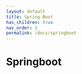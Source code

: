 ```yaml
---
layout: default
title: Spring Boot
has_children: true
nav_order: 1
permalink: /docs/springboot
---
```


# Springboot